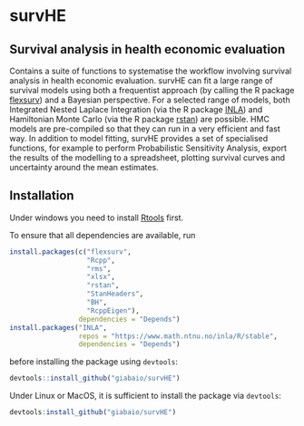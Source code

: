 # survHE
## Survival analysis in health economic evaluation

Contains a suite of functions to systematise the workflow involving survival analysis in health economic evaluation. survHE can fit a large range of survival models using both a frequentist approach (by calling the R package [flexsurv](https://CRAN.R-project.org/package=flexsurv)) and a Bayesian perspective. For a selected range of models, both Integrated Nested Laplace Integration (via the R package [INLA](http://www.r-inla.org/)) and Hamiltonian Monte Carlo (via the R package [rstan](https://CRAN.R-project.org/package=rstan)) are possible. HMC models are pre-compiled so that they can run in a very efficient and fast way. In addition to model fitting, survHE provides a set of specialised functions, for example to perform Probabilistic Sensitivity Analysis, export the results of the modelling to a spreadsheet, plotting survival curves and uncertainty around the mean estimates.

## Installation
Under windows you need to install [Rtools](https://cran.r-project.org/bin/windows/Rtools/) first.

To ensure that all dependencies are available, run
```R
install.packages(c("flexsurv",
                   "Rcpp",
                   "rms",
                   "xlsx",
                   "rstan",
                   "StanHeaders",
                   "BH",
                   "RcppEigen"),
                 dependencies = "Depends")
install.packages("INLA",
                 repos = "https://www.math.ntnu.no/inla/R/stable",
                 dependencies = "Depends")
```

before installing the package using `devtools`:

```R
devtools::install_github("giabaio/survHE")
```
Under Linux or MacOS, it is sufficient to install the package via `devtools`:
```R
devtools:install_github("giabaio/survHE")
```
